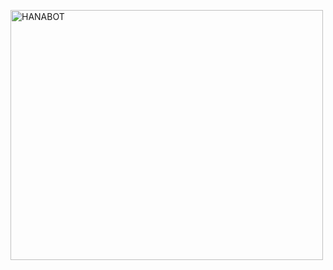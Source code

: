 <img src="https://telegra.ph/file/8834f67339c02cfec28cd.jpg" alt="HANABOT" border="0" height="400" width="500" align="center" /></a>
